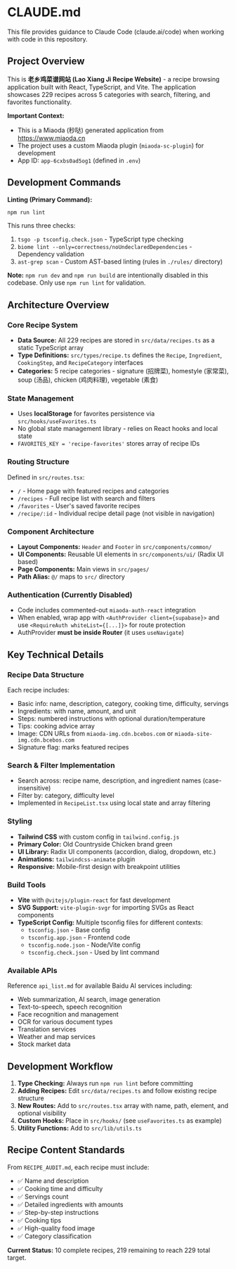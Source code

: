 # CLAUDE.md

This file provides guidance to Claude Code (claude.ai/code) when working with code in this repository.

## Project Overview

This is **老乡鸡菜谱网站 (Lao Xiang Ji Recipe Website)** - a recipe browsing application built with React, TypeScript, and Vite. The application showcases 229 recipes across 5 categories with search, filtering, and favorites functionality.

**Important Context:**
- This is a Miaoda (秒哒) generated application from https://www.miaoda.cn
- The project uses a custom Miaoda plugin (`miaoda-sc-plugin`) for development
- App ID: `app-6cxbs0ad5og1` (defined in `.env`)

## Development Commands

**Linting (Primary Command):**
```bash
npm run lint
```
This runs three checks:
1. `tsgo -p tsconfig.check.json` - TypeScript type checking
2. `biome lint --only=correctness/noUndeclaredDependencies` - Dependency validation
3. `ast-grep scan` - Custom AST-based linting (rules in `./rules/` directory)

**Note:** `npm run dev` and `npm run build` are intentionally disabled in this codebase. Only use `npm run lint` for validation.

## Architecture Overview

### Core Recipe System
- **Data Source:** All 229 recipes are stored in `src/data/recipes.ts` as a static TypeScript array
- **Type Definitions:** `src/types/recipe.ts` defines the `Recipe`, `Ingredient`, `CookingStep`, and `RecipeCategory` interfaces
- **Categories:** 5 recipe categories - signature (招牌菜), homestyle (家常菜), soup (汤品), chicken (鸡肉料理), vegetable (素食)

### State Management
- Uses **localStorage** for favorites persistence via `src/hooks/useFavorites.ts`
- No global state management library - relies on React hooks and local state
- `FAVORITES_KEY = 'recipe-favorites'` stores array of recipe IDs

### Routing Structure
Defined in `src/routes.tsx`:
- `/` - Home page with featured recipes and categories
- `/recipes` - Full recipe list with search and filters
- `/favorites` - User's saved favorite recipes
- `/recipe/:id` - Individual recipe detail page (not visible in navigation)

### Component Architecture
- **Layout Components:** `Header` and `Footer` in `src/components/common/`
- **UI Components:** Reusable UI elements in `src/components/ui/` (Radix UI based)
- **Page Components:** Main views in `src/pages/`
- **Path Alias:** `@/` maps to `src/` directory

### Authentication (Currently Disabled)
- Code includes commented-out `miaoda-auth-react` integration
- When enabled, wrap app with `<AuthProvider client={supabase}>` and use `<RequireAuth whiteList={[...]}>` for route protection
- AuthProvider **must be inside Router** (it uses `useNavigate`)

## Key Technical Details

### Recipe Data Structure
Each recipe includes:
- Basic info: name, description, category, cooking time, difficulty, servings
- Ingredients: with name, amount, and unit
- Steps: numbered instructions with optional duration/temperature
- Tips: cooking advice array
- Image: CDN URLs from `miaoda-img.cdn.bcebos.com` or `miaoda-site-img.cdn.bcebos.com`
- Signature flag: marks featured recipes

### Search & Filter Implementation
- Search across: recipe name, description, and ingredient names (case-insensitive)
- Filter by: category, difficulty level
- Implemented in `RecipeList.tsx` using local state and array filtering

### Styling
- **Tailwind CSS** with custom config in `tailwind.config.js`
- **Primary Color:** Old Countryside Chicken brand green
- **UI Library:** Radix UI components (accordion, dialog, dropdown, etc.)
- **Animations:** `tailwindcss-animate` plugin
- **Responsive:** Mobile-first design with breakpoint utilities

### Build Tools
- **Vite** with `@vitejs/plugin-react` for fast development
- **SVG Support:** `vite-plugin-svgr` for importing SVGs as React components
- **TypeScript Config:** Multiple tsconfig files for different contexts:
  - `tsconfig.json` - Base config
  - `tsconfig.app.json` - Frontend code
  - `tsconfig.node.json` - Node/Vite config
  - `tsconfig.check.json` - Used by lint command

### Available APIs
Reference `api_list.md` for available Baidu AI services including:
- Web summarization, AI search, image generation
- Text-to-speech, speech recognition
- Face recognition and management
- OCR for various document types
- Translation services
- Weather and map services
- Stock market data

## Development Workflow

1. **Type Checking:** Always run `npm run lint` before committing
2. **Adding Recipes:** Edit `src/data/recipes.ts` and follow existing recipe structure
3. **New Routes:** Add to `src/routes.tsx` array with name, path, element, and optional visibility
4. **Custom Hooks:** Place in `src/hooks/` (see `useFavorites.ts` as example)
5. **Utility Functions:** Add to `src/lib/utils.ts`

## Recipe Content Standards

From `RECIPE_AUDIT.md`, each recipe must include:
- ✅ Name and description
- ✅ Cooking time and difficulty
- ✅ Servings count
- ✅ Detailed ingredients with amounts
- ✅ Step-by-step instructions
- ✅ Cooking tips
- ✅ High-quality food image
- ✅ Category classification

**Current Status:** 10 complete recipes, 219 remaining to reach 229 total target.